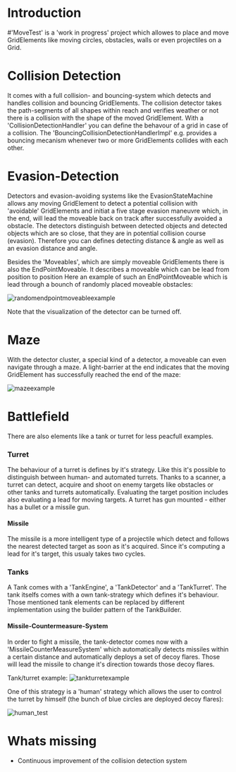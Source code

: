 <h1> Introduction </h1>
#'MoveTest' is a 'work in progress' project which allowes to place and move GridElements like moving circles, obstacles, walls or even projectiles on a Grid. 

<h1> Collision Detection</h1>
It comes with a full collision- and bouncing-system which detects and handles collision and bouncing GridElements. The collision detector takes the path-segments of all shapes within reach and verifies weather or not there is a collision with the shape of the moved GridElement.
With a 'CollisionDetectionHandler' you can define the behavour of a grid in case of a collision. The 'BouncingCollisionDetectionHandlerImpl' e.g. provides a bouncing mecanism whenever two or more GridElements collides with each other.

<h1> Evasion-Detection</h1>
Detectors and evasion-avoiding systems like the EvasionStateMachine allows any moving GridElement to detect a potential collision with 'avoidable' GridElements 
and initiat a five stage evasion maneuvre which, in the end, will lead the moveable back on track after successfully avoided a obstacle.
The detectors distinguish between detected objects and detected objects which are so close, that they are in potential collision course (evasion).
Therefore you can defines detecting distance & angle as well as an evasion distance and angle.

Besides the 'Moveables', which are simply moveable GridElements there is also the EndPointMoveable. It describes a moveable which can be lead from position to position
Here an example of such an EndPointMoveable which is lead through a bounch of randomly placed moveable obstacles:

![randomendpointmoveableexample](https://user-images.githubusercontent.com/29772244/85270834-34056500-b47a-11ea-9da2-bdacbcb86ed7.png)

Note that the visualization of the detector can be turned off.

<h1> Maze </h1>
With the detector cluster, a special kind of a detector, a moveable can even navigate through a maze. A light-barrier at the end indicates that the moving GridElement has successfully reached the end of the maze:

![mazeexample](https://user-images.githubusercontent.com/29772244/85270831-32d43800-b47a-11ea-87c5-36b7f4077822.png)

<h1> Battlefield </h1>
There are also elements like a tank or turret for less peacfull examples. 
<h3> Turret</h3>
The behaviour of a turret is defines by it's strategy. Like this it's possible to distinguish between  human- and automated turrets. Thanks to a scanner, a turret can detect, acquire and shoot on enemy targets like obstacles 
or other tanks and turrets automatically. Evaluating the target position includes also evaluating a lead for moving targets. A turret has gun mounted - either has a bullet or a missile gun.

<h4> Missile</h4>
The missile is a more intelligent type of a projectile which detect and follows the nearest detected target as soon as it's acquired. Since it's computing a lead for it's target, this usualy takes two cycles.

<h3> Tanks</h3>
A Tank comes with a 'TankEngine', a 'TankDetector' and a 'TankTurret'. The tank itselfs comes with a own tank-strategy which defines it's behaviour. Those mentioned tank elements can be replaced by different implementation using the builder pattern of the TankBuilder.

<h4> Missile-Countermeasure-System</h4>
In order to fight a missile, the tank-detector comes now with a 'MissileCounterMeasureSystem' which automatically detects missiles within a certain distance and automatically deploys a set of decoy flares. Those will lead the missile to change it's direction towards those decoy flares.

Tank/turret example:
![tankturretexample](https://user-images.githubusercontent.com/29772244/89691586-8eaf2f00-d909-11ea-91ed-852df821bcfd.png)

One of this strategy is a 'human' strategy which allows the user to control the turret by himself (the bunch of blue circles are deployed decoy flares):

![human_test](https://user-images.githubusercontent.com/29772244/87281721-cb972a00-c4f3-11ea-9f0f-4aff3d4f222b.png)

<h1> Whats missing</h1>

- Continuous improvement of the collision detection system


